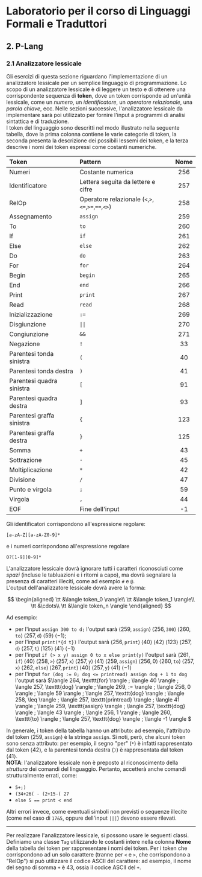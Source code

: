 # Laboratorio per il corso di Linguaggi Formali e Traduttori
## 2. P-Lang
### 2.1 Analizzatore lessicale
Gli esercizi di questa sezione riguardano l'implementazione di un analizzatore lessicale per un semplice linguaggio di
programmazione. Lo scopo di un analizzatore lessicale è di leggere un testo e di ottenere una corrispondente sequenza di
**token**, dove un token corrisponde ad un'unità lessicale, come un _numero_, un _identificatore_, un 
_operatore relazionale_, una _parola chiave_, ecc.
Nelle sezioni successive, l'analizzatore lessicale da implementare sarà poi utilizzato per fornire l'input a programmi
di analisi sintattica e di traduzione.  
I token del linguaggio sono descritti nel modo illustrato nella seguente tabella, dove la prima colonna contiene le
varie categorie di token, la seconda presenta la descrizione dei possibili lessemi dei token, e la terza descrive i nomi
dei token espressi come costanti numeriche.

| Token                     | Pattern                                             | Nome |
|:--------------------------|:----------------------------------------------------|:----:|
| Numeri                    | Costante numerica                                   | 256  |
| Identificatore            | Lettera seguita da lettere e cifre                  | 257  |
| RelOp                     | Operatore relazionale (`<`,`>`,`<=`,`>=`,`==`,`<>`) | 258  |
| Assegnamento              | `assign`                                            | 259  |
| To                        | `to`                                                | 260  |
| If                        | `if`                                                | 261  |
| Else                      | `else`                                              | 262  |
| Do                        | `do`                                                | 263  |
| For                       | `for`                                               | 264  |
| Begin                     | `begin`                                             | 265  |
| End                       | `end`                                               | 266  |
| Print                     | `print`                                             | 267  |
| Read                      | `read`                                              | 268  |
| Inizializzazione          | `:=`                                                | 269  |
| Disgiunzione              | <code>&#124;&#124;</code>                           | 270  |
| Congiunzione              | <code>&amp;&amp;</code>                             | 271  |                         
| Negazione                 | `!`                                                 |  33  |
| Parentesi tonda sinistra  | `(`                                                 |  40  |
| Parentesi tonda destra    | `)`                                                 |  41  |
| Parentesi quadra sinistra | `[`                                                 |  91  |
| Parentesi quadra destra   | `]`                                                 |  93  |
| Parentesi graffa sinistra | `{`                                                 | 123  |
| Parentesi graffa destra   | `}`                                                 | 125  |
| Somma                     | `+`                                                 |  43  |
| Sottrazione               | `-`                                                 |  45  |
| Moltiplicazione           | `*`                                                 |  42  |
| Divisione                 | `/`                                                 |  47  |
| Punto e virgola           | `;`                                                 |  59  |
| Virgola                   | `,`                                                 |  44  |
| EOF                       | Fine dell'input                                     |  -1  |

Gli identificatori corrispondono all'espressione regolare:

```text
[a-zA-Z][a-zA-Z0-9]*
```

e i numeri corrispondono all'espressione regolare

```text
0?[1-9][0-9]*
```

L'analizzatore lessicale dovrà ignorare tutti i caratteri riconosciuti come _spazi_ (incluse le tabluazioni e i ritorni
a capo), ma dovrà segnalare la presenza di caratteri illeciti, come ad esempio `#` e `@`.  
L'output dell'analizzatore lessicale dovrà avere la forma:

$$ 
\begin{aligned}
\tt &\langle token_0 \rangle\\
\tt &\langle token_1 \rangle\\
\tt &\cdots\\
\tt &\langle token_n \rangle
\end{aligned}
$$ 

Ad esempio:

+ per l'input `assign 300 to d;` l'output sarà $\langle 259,\texttt{assign}\rangle\;\langle 256,\texttt{300}\rangle\;\langle260,\texttt{to}\rangle\;\langle 257,\texttt{d}\rangle\;\langle 59\rangle\;\langle -1\rangle$;
+ per l'input `print(*{d t})` l'output sarà $\langle 256,\texttt{print}\rangle\;\langle 40\rangle\;\langle 42\rangle\;\langle123\rangle\;\langle257,\texttt d\rangle\;\langle257,\texttt t\rangle\;\langle 125\rangle\;\langle41\rangle\;\langle-1\rangle$
+ per l'input `if (> x y) assign 0 to x else print(y)` l'output sarà $\langle 261, \texttt{if} \rangle \;
\langle 40 \rangle \;
\langle 258, \texttt{>} \rangle \;
\langle 257, \texttt{x} \rangle \;
\langle 257, \texttt{y} \rangle \;
\langle 41 \rangle \;
\langle 259, \texttt{assign} \rangle \;
\langle 256, 0 \rangle \;
\langle 260, \texttt{to} \rangle \;
\langle 257, \texttt{x} \rangle \;
\langle 262, \texttt{else} \rangle \;
\langle 267, \texttt{print} \rangle \;
\langle 40 \rangle \;
\langle 257, \texttt{y} \rangle \;
\langle 41 \rangle \;
\langle -1 \rangle$
+ per l'input `for (dog := 0; dog <= printread) assign dog + 1 to dog` l'output sarà $\langle 264, \texttt{for} \rangle \;
\langle 40 \rangle \;
\langle 257, \texttt{dog} \rangle \;
\langle 269, := \rangle \;
\langle 256, 0 \rangle \;
\langle 59 \rangle \;
\langle 257, \texttt{dog} \rangle \;
\langle 258, \leq \rangle \;
\langle 257, \texttt{printread} \rangle \;
\langle 41 \rangle \;
\langle 259, \texttt{assign} \rangle \;
\langle 257, \texttt{dog} \rangle \;
\langle 43 \rangle \;
\langle 256, 1 \rangle \;
\langle 260, \texttt{to} \rangle \;
\langle 257, \texttt{dog} \rangle \;
\langle -1 \rangle
$

In generale, i token della tabella hanno un attributo: ad esempio, l'attributo del token $\langle259,\texttt{assign}\rangle$ è la stringa `assign`. Si noti, però, che alcuni token sono senza attributo: per esempio, il segno "per" (`*`) è infatti rappresentato dal token $\langle42\rangle$, e la parentesi tonda destra (`)`) è rappresentata dal token $\langle41\rangle$.  
**NOTA**: l'analizzatore lessicale non è preposto al riconoscimento della _struttura_ dei comandi del linguaggio. Pertanto, accetterà anche comandi strutturalmente errati, come:

+ `5+;)`
+ `(34+26( - (2+15-( 27`
+ `else 5 == print < end`

Altri errori invece, come eventuali simboli non previsti o sequenze illecite (come nel caso di `17&5`, oppure dell'input `|||`) devono essere rilevati.

---
Per realizzare l'analizzatore lessicale, si possono usare le seguenti classi. Definiamo una classe `Tag` utilizzando le costanti intere nella colonna **Nome** della tabella dei token per rappresentare i nomi dei token. Per i token che corrispondono ad un solo carattere (tranne per `<` e `>`, che corrispondono a "RelOp") si può utilizzare il codice ASCII del carattere: ad esempio, il nome del segno di somma `+` è 43, ossia il codice ASCII del `+`.